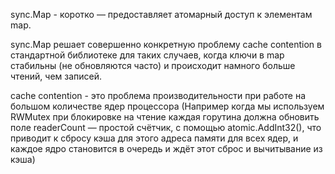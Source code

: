synс.Map - коротко — предоставляет атомарный доступ к элементам map.

sync.Map решает совершенно конкретную проблему cache contention в стандартной библиотеке для таких случаев, когда ключи в map стабильны (не обновляются часто) и происходит намного больше чтений, чем записей.
 
cache contention - это проблема производительности при работе на большом количестве ядер процессора (Например когда мы используем RWMutex при блокировке на чтение каждая горутина должна обновить поле readerCount — простой счётчик, с помощью atomic.AddInt32(), что приводит к сбросу кэша для этого адреса памяти для всех ядер, и каждое ядро становится в очередь и ждёт этот сброс и вычитывание из кэша)
